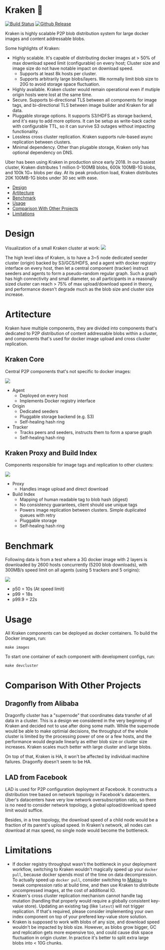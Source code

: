 # Kraken :octopus:

[![Build Status](https://travis-ci.org/uber/kraken.svg?branch=master)](https://travis-ci.org/uber/kraken)
[![Github Release](https://img.shields.io/github/release/uber/kraken.svg)](https://github.com/uber/kraken/releases)

Kraken is highly scalable P2P blob distribution system for large docker images and content addressable blobs.

Some highlights of Kraken:
- Highly scalable. It's capable of distributing docker images at > 50% of max download speed limit (configurable) on every host; Cluster size and image size do not have notable impact on download speed.
  - Supports at least 8k hosts per cluster.
  - Supports arbitrarily large blobs/layers. We normally limit blob size to 20G to avoid storage space fluctuation.
- Highly available. Kraken cluster would remain operational even if mutiple origin hosts were lost at the same time.
- Secure. Supports bi-directional TLS between all components for image tags, and bi-directional TLS between image builder and Kraken for all data.
- Pluggable storage options. It supports S3/HDFS as storage backend, and it's easy to add more options. It can be setup as write-back cache with configurable TTL, so it can survive S3 outages without impacting functionality.
- Lossless cross cluster replication. Kraken supports rule-based async replication between clusters.
- Minimal dependency. Other than plugable storage, Kraken only has optional dependency on DNS.

Uber has been using Kraken in production since early 2018. In our busiest cluster, Kraken distributes 1 million 0-100MB blobs, 600k 100MB-1G blobs, and 100k 1G+ blobs per day. At its peak production load, Kraken distributes 20K 100MB-1G blobs under 30 sec with ease.

- [Design](#design)
- [Artitecture](#artitecture)
- [Benchmark](#benchmark)
- [Usage](#usage)
- [Comparison With Other Projects](#comparison-with-other-projects)
- [Limitations](#limitations)


# Design
Visualization of a small Kraken cluster at work:
![](assets/visualization.gif)

The high level idea of Kraken, is to have a 3~5 node dedicated seeder cluster (origin) backed by S3/GCS/HDFS, and a agent with docker registry interface on every host, then let a central component (tracker) instruct seeders and agents to form a pseudo-random regular graph. Such a graph has high connectivity and small diameter, so all participants in a reasonally sized cluster can reach > 75% of max upload/download speed in theory, and performance doesn't degrade much as the blob size and cluster size increase.

# Artitecture

Kraken have multiple components, they are divided into components that's dedicated to P2P distribution of content addressable blobs within a cluster, and components that's used for docker image upload and cross cluster replication.

## Kraken Core

Central P2P components that's not specific to docker images:

![](assets/kraken_core.svg)

- Agent
  - Deployed on every host
  - Implements Docker registry interface
- Origin
  - Dedicated seeders
  - Pluggable storage backend (e.g. S3)
  - Self-healing hash ring
- Tracker
  - Tracks peers and seeders, instructs them to form a sparse graph
  - Self-healing hash ring

## Kraken Proxy and Build Index

Components responsible for image tags and replication to other clusters:

![](assets/kraken_build_index.svg)

- Proxy
  - Handles image upload and direct download
- Build Index
  - Mapping of human readable tag to blob hash (digest)
  - No consistency guarantees, client should use unique tags
  - Powers image replication between clusters. Simple duplicated queues with retry
  - Pluggable storage
  - Self-healing hash ring

# Benchmark

Following data is from a test where a 3G docker image with 2 layers is downloaded by 2600 hosts concurrently (5200 blob downloads), with 300MB/s speed limit on all agents (using 5 trackers and 5 origins):

![](assets/kraken_benchmark.svg)

- p50 = 10s (At speed limit)
- p99 = 18s
- p99.9 = 22s

# Usage

All Kraken components can be deployed as docker containers.
To build the Docker images, run:
```
make images
```
To start one container of each component with development configs, run:
```
make devcluster
```

# Comparison With Other Projects

## Dragonfly from Alibaba

Dragonfly cluster has a "supernode" that coordinates data transfer of all data in a cluster. This is a design we considered in the very beginning of Kraken and decided not to use after doing some math. While the supernode would be able to make optimial decisions, the throughput of the whole cluster is limited by the processing power of one or a few hosts, and the performance would degrade linearly as either blob size or cluster size increases. Kraken scales much better with large cluster and large blobs.

On top of that, Kraken is HA, it won't be affected by individual machine failures. Dragonfly doesn't seem to be HA.

## LAD from Facebook

LAD is used for P2P configuration deployment at Facebook. It constructs a distribution tree based on network topology in Facebook's datacenters. Uber's datacenters have very low network oversubscription ratio, so there is no need to consider network topology, a global upload/download speed limit would suffice.

Besides, in a tree topology, the download speed of a child node would be a fraction of its parent's upload speed. In Kraken's network, all nodes can download at max speed, no single node would become the bottleneck.

# Limitations

- If docker registry throughput wasn't the bottleneck in your deployment workflow, switching to Kraken wouldn't magically speed up your `docker pull`, because docker spends most of the time on data decompression. To actually speed up `docker pull`, consider switching to [Makisu](https://github.com/uber/makisu) to tweak compression ratio at build time, and then use Kraken to distribute uncompressed images, at the cost of additional IO.
- Kraken's cross cluster replication mechanism cannot handle tag mutation (handling that properly would require a globally consistent key-value store). Updating an existing tag (like `latest`) will not trigger replication. If that's required, please consider implementing your own index component on top of your prefered key-value store solution.
- Kraken is supposed to work with blobs of any size, and download speed wouldn't be impacted by blob size. However, as blobs grow bigger, GC and replication gets more expensive too, and could cause disk space fluctuation in origin cluster. In practice it's better to split extra large blobs into < 10G chunks.
